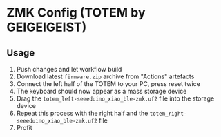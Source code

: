 # ZMK Config (TOTEM by GEIGEIGEIST)

## Usage

1. Push changes and let workflow build
2. Download latest `firmware.zip` archive from "Actions" artefacts
3. Connect the left half of the TOTEM to your PC, press reset twice
4. The keyboard should now appear as a mass storage device
5. Drag the `totem_left-seeeduino_xiao_ble-zmk.uf2` file into the storage device
6. Repeat this process with the right half and the `totem_right-seeeduino_xiao_ble-zmk.uf2` file
7. Profit
